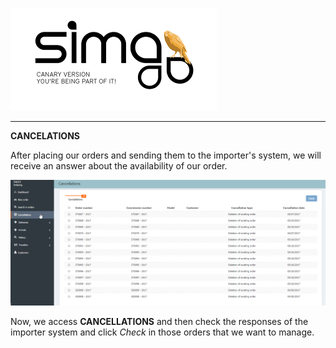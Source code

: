 ![sima2](images/es-ES_simacanaryversionbn.png)  
  
---   
  
   
  
**CANCELATIONS**

After placing our orders and sending them to the importer's system, we will receive an answer about the availability of our order.

![](Images/en-EN_Orderings_Cancelations.png)    

Now, we access **CANCELLATIONS** and then check the responses of the importer system and click _Check_ in those orders that we want to manage.    
